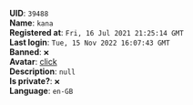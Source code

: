 **UID**: `39488`  
**Name**: `kana`  
**Registered at**: `Fri, 16 Jul 2021 21:25:14 GMT`  
**Last login**: `Tue, 15 Nov 2022 16:07:43 GMT`  
**Banned**: `❌`  
**Avatar**: [click](/avatars/933123c9-86a7-4c6c-8b65-f6a0d869f13d.png)  
**Description**: ```null```  
**Is private?**: `❌`  
**Language**: `en-GB`